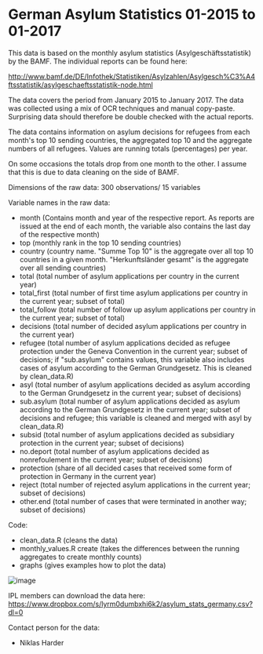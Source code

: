 # German Asylum Statistics 01-2015 to 01-2017 

This data is based on the monthly asylum statistics (Asylgeschäftsstatistik) by the BAMF. The individual reports can be found here:

http://www.bamf.de/DE/Infothek/Statistiken/Asylzahlen/Asylgesch%C3%A4ftsstatistik/asylgeschaeftsstatistik-node.html

The data covers the period from January 2015 to January 2017. The data was collected using a mix of OCR techniques and manual copy-paste. Surprising data should therefore be double checked with the actual reports. 

The data contains information on asylum decisions for refugees from each month's top 10 sending countries, the aggregated top 10 and the aggregate numbers of all refugees. Values are running totals (percentages) per year. 

On some occasions the totals drop from one month to the other. I assume that this is due to data cleaning on the side of BAMF.

Dimensions of the raw data: 300 observations/ 15 variables

Variable names in the raw data:

* month (Contains month and year of the respective report. As reports are issued at the end of each month, the variable also contains the last day of the respective month)
* top (monthly rank in the top 10 sending countries)
* country (country name. "Summe Top 10" is the aggregate over all top 10 countries in a given month. "Herkunftsländer gesamt" is the aggregate over all sending countries)
* total (total number of asylum applications per country in the current year)
* total_first (total number of first time asylum applications per country in the current year; subset of total)
* total_follow (total number of follow up asylum applications per country in the current year; subset of total)
* decisions (total number of decided asylum applications per country in the current year)
* refugee (total number of asylum applications decided as refugee protection under the Geneva Convention in the current year; subset of decisions; if "sub.asylum" contains values, this variable also includes cases of asylum according to the German Grundgesetz. This is cleaned by clean_data.R)
* asyl (total number of asylum applications decided as asylum according to the German Grundgesetz in the current year; subset of decisions)
* sub.asylum (total number of asylum applications decided as asylum according to the German Grundgesetz in the current year; subset of decisions and refugee; this variable is cleaned and merged with asyl by clean_data.R)
* subsid (total number of asylum applications decided as subsidiary protection in the current year; subset of decisions)
* no.deport (total number of asylum applications decided as nonrefoulement in the current year; subset of decisions)
* protection (share of all decided cases that received some form of protection in Germany in the current year)
* reject (total number of rejected asylum applications in the current year; subset of decisions)
* other.end (total number of cases that were terminated in another way; subset of decisions)


Code:

* clean_data.R (cleans the data)
* monthly_values.R create (takes the differences between the running aggregates to create monthly counts)
* graphs (gives examples how to plot the data)

![image](https://www.dropbox.com/s/jp12bkgz938etrr/syria.png?dl=1)

IPL members can download the data here: 
https://www.dropbox.com/s/lyrm0dumbxhi6k2/asylum_stats_germany.csv?dl=0

Contact person for the data:

* Niklas Harder









